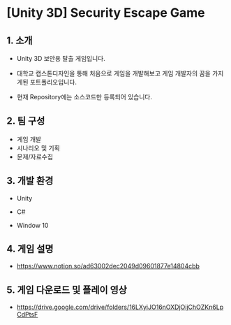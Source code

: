 # [Unity 3D] Security Escape Game
## 1. 소개
+ Unity 3D 보안용 탈출 게임입니다.

+ 대학교 캡스톤디자인을 통해 처음으로 게임을 개발해보고 게임 개발자의 꿈을 가지게된 포트폴리오입니다.

+ 현재 Repository에는 소스코드만 등록되어 있습니다.

## 2. 팀 구성

+ 게임 개발
+ 시나리오 및 기획
+ 문제/자료수집

## 3. 개발 환경
+ Unity 

+ C#

+ Window 10

## 4. 게임 설명
+ https://www.notion.so/ad63002dec2049d09601877e14804cbb

## 5. 게임 다운로드 및 플레이 영상
+ https://drive.google.com/drive/folders/16LXyiJO16nOXDjOijChOZKn6LpCdPtsF
